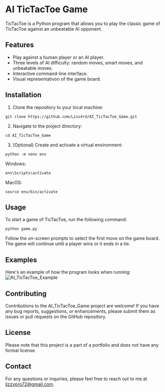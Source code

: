 # AI TicTacToe Game

TicTacToe is a Python program that allows you to play the classic game of TicTacToe against an unbeatable AI opponent.

## Features

- Play against a human player or an AI player.
- Three levels of AI difficulty: random moves, smart moves, and unbeatable moves.
- Interactive command-line interface.
- Visual representativon of the game board.

## Installation

1. Clone the repository to your local machine:
```shell
git clone https://github.com/Liss4rd/AI_TicTacToe_Game.git
```
2. Navigate to the project directory:
```shell
cd AI_TicTacToe_Game
```
3. (Optional) Create and activate a virtual environment:
```shell
python -m venv env
```
Windows:
```shell
env\Scripts\activate
```
MacOS:
```shell
source env/bin/activate
```

## Usage
To start a game of TicTacToe, run the following command:
```shell
python game.py
```
Follow the on-screen prompts to select the first move on the game board.
The game will continue until a player wins or it ends in a tie.

## Examples
Here's an example of how the program looks when running:
![AI_TicTacToe_Example](https://github.com/Liss4rd/AI_TicTacToe_Game/assets/66858250/5b219a6b-dbd5-42de-9bd3-43a077527795)

## Contributing
Contributions to the AI_TicTacToe_Game project are welcome! If you have any bug reports, suggestions, or enhancements, please submit them as issues or pull requests on the GitHub repository. 

## License
Please note that this project is a part of a portfolio and does not have any formal license.

## Contact
For any questions or inquiries, please feel free to reach out to me at lizzypro72@gmail.com.
